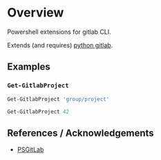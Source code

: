 # Overview

Powershell extensions for gitlab CLI.

Extends (and requires) [python gitlab](https://github.com/python-gitlab/python-gitlab#python-gitlab).

## Examples

### `Get-GitlabProject`

```powershell
Get-GitlabProject 'group/project'
```

```powershell
Get-GitlabProject 42
```

## References / Acknowledgements

* [PSGitLab](https://github.com/ngetchell/PSGitLab)
